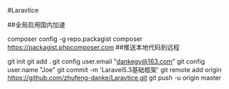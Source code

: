 #Laravtice

##全局启用国内加速

composer config -g repo.packagist composer https://packagist.phpcomposer.com
##推送本地代码到远程

git init
git add .
git config user.email "dankegy@163.com"
git config user.name "Joe"
git commit -m 'Laravel5.3基础框架'
git remote add origin https://github.com/zhufeng-danke/Laravtice.git
git push -u origin master




